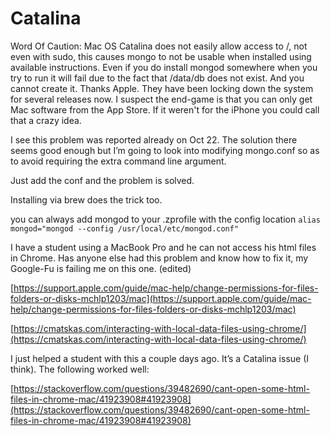 # Catalina

Word Of Caution: Mac OS Catalina does not easily allow access to /, not even with sudo, this causes mongo to not be usable when installed using available instructions. Even if you do install mongod somewhere when you try to run it will fail due to the fact that /data/db does not exist. And you cannot create it. Thanks Apple. They have been locking down the system for several releases now. I suspect the end-game is that you can only get Mac software from the App Store. If it weren't for the iPhone you could call that a crazy idea.

I see this problem was reported already on Oct 22. The solution there seems good enough but I’m going to look into modifying mongo.conf so as to avoid requiring the extra command line argument.

Just add the conf and the problem is solved.

Installing via brew does the trick too.

you can always add mongod to your .zprofile with the config location  `alias mongod="mongod --config /usr/local/etc/mongod.conf"`

I have a student using a MacBook Pro and he can not access his html files in Chrome.  Has anyone else had this problem and know how to fix it, my Google-Fu is failing me on this one. (edited)

[https://support.apple.com/guide/mac-help/change-permissions-for-files-folders-or-disks-mchlp1203/mac](https://support.apple.com/guide/mac-help/change-permissions-for-files-folders-or-disks-mchlp1203/mac)

[https://cmatskas.com/interacting-with-local-data-files-using-chrome/](https://cmatskas.com/interacting-with-local-data-files-using-chrome/)

I just helped a student with this a couple days ago. It’s a Catalina issue (I think). The following worked well:

[https://stackoverflow.com/questions/39482690/cant-open-some-html-files-in-chrome-mac/41923908#41923908](https://stackoverflow.com/questions/39482690/cant-open-some-html-files-in-chrome-mac/41923908#41923908)
<!--stackedit_data:
eyJoaXN0b3J5IjpbMjA0NTE2MDc1OF19
-->